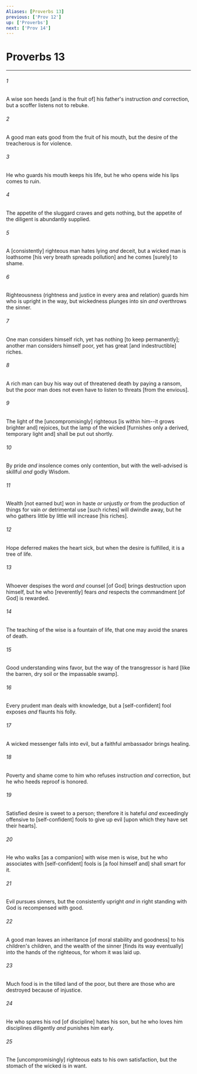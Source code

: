 ```yaml
---
Aliases: [Proverbs 13]
previous: ['Prov 12']
up: ['Proverbs']
next: ['Prov 14']
---
```

# Proverbs 13

***














###### 1 






A wise son heeds [and is the fruit of] his father's instruction _and_ correction, but a scoffer listens not to rebuke. 













###### 2 






A good man eats good from the fruit of his mouth, but the desire of the treacherous is for violence. 













###### 3 






He who guards his mouth keeps his life, but he who opens wide his lips comes to ruin. 













###### 4 






The appetite of the sluggard craves and gets nothing, but the appetite of the diligent is abundantly supplied. 













###### 5 






A [consistently] righteous man hates lying _and_ deceit, but a wicked man is loathsome [his very breath spreads pollution] and he comes [surely] to shame. 













###### 6 






Righteousness (rightness and justice in every area and relation) guards him who is upright in the way, but wickedness plunges into sin _and_ overthrows the sinner. 













###### 7 






One man considers himself rich, yet has nothing [to keep permanently]; another man considers himself poor, yet has great [and indestructible] riches. 













###### 8 






A rich man can buy his way out of threatened death by paying a ransom, but the poor man does not even have to listen to threats [from the envious]. 













###### 9 






The light of the [uncompromisingly] righteous [is within him--it grows brighter and] rejoices, but the lamp of the wicked [furnishes only a derived, temporary light and] shall be put out shortly. 













###### 10 






By pride _and_ insolence comes only contention, but with the well-advised is skillful _and_ godly Wisdom. 













###### 11 






Wealth [not earned but] won in haste _or_ unjustly _or_ from the production of things for vain _or_ detrimental use [such riches] will dwindle away, but he who gathers little by little will increase [his riches]. 













###### 12 






Hope deferred makes the heart sick, but when the desire is fulfilled, it is a tree of life. 













###### 13 






Whoever despises the word _and_ counsel [of God] brings destruction upon himself, but he who [reverently] fears _and_ respects the commandment [of God] is rewarded. 













###### 14 






The teaching of the wise is a fountain of life, that one may avoid the snares of death. 













###### 15 






Good understanding wins favor, but the way of the transgressor is hard [like the barren, dry soil or the impassable swamp]. 













###### 16 






Every prudent man deals with knowledge, but a [self-confident] fool exposes _and_ flaunts his folly. 













###### 17 






A wicked messenger falls into evil, but a faithful ambassador brings healing. 













###### 18 






Poverty and shame come to him who refuses instruction _and_ correction, but he who heeds reproof is honored. 













###### 19 






Satisfied desire is sweet to a person; therefore it is hateful _and_ exceedingly offensive to [self-confident] fools to give up evil [upon which they have set their hearts]. 













###### 20 






He who walks [as a companion] with wise men is wise, but he who associates with [self-confident] fools is [a fool himself and] shall smart for it. 













###### 21 






Evil pursues sinners, but the consistently upright _and_ in right standing with God is recompensed with good. 













###### 22 






A good man leaves an inheritance [of moral stability and goodness] to his children's children, and the wealth of the sinner [finds its way eventually] into the hands of the righteous, for whom it was laid up. 













###### 23 






Much food is in the tilled land of the poor, but there are those who are destroyed because of injustice. 













###### 24 






He who spares his rod [of discipline] hates his son, but he who loves him disciplines diligently _and_ punishes him early. 













###### 25 






The [uncompromisingly] righteous eats to his own satisfaction, but the stomach of the wicked is in want.
